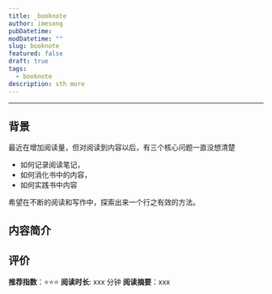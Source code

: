 ```yaml
---
title: _booknote
author: imesong
pubDatetime:
modDatetime: ""
slug: booknote
featured: false
draft: true
tags:
  - booknote
description: sth more
---
```


---

## 背景

最近在增加阅读量，但对阅读到内容以后，有三个核心问题一直没想清楚

- 如何记录阅读笔记，
- 如何消化书中的内容，
- 如何实践书中内容

希望在不断的阅读和写作中，探索出来一个行之有效的方法。

## 内容简介

## 评价

**推荐指数**：⭐️⭐️⭐️
**阅读时长**: xxx 分钟
**阅读摘要**：xxx
